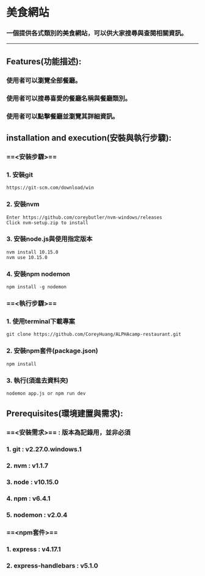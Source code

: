 # 美食網站 
### 一個提供各式類別的美食網站，可以供大家搜尋與查閱相關資訊。

---

## Features(功能描述):
### 使用者可以瀏覽全部餐廳。
### 使用者可以搜尋喜愛的餐廳名稱與餐廳類別。
### 使用者可以點擊餐廳並瀏覽其詳細資訊。


## installation and execution(安裝與執行步驟):
### ==<安裝步驟>==
### 1. 安裝git
```
https://git-scm.com/download/win
```
### 2. 安裝nvm
```
Enter https://github.com/coreybutler/nvm-windows/releases
Click nvm-setup.zip to install
```
### 3. 安裝node.js與使用指定版本
```
nvm install 10.15.0
nvm use 10.15.0
```
### 4. 安裝npm nodemon
```
npm install -g nodemon
```

### ==<執行步驟>==
### 1. 使用terminal下載專案
```
git clone https://github.com/CoreyHuang/ALPHAcamp-restaurant.git
```
### 2. 安裝npm套件(package.json)
```
npm install
```
### 3. 執行(須進去資料夾)
```
nodemon app.js or npm run dev
```


## Prerequisites(環境建置與需求):
### ==<安裝需求>== : 版本為記錄用，並非必須
### 1. git : v2.27.0.windows.1
### 2. nvm : v1.1.7
### 3. node : v10.15.0
### 4. npm : v6.4.1
### 5. nodemon : v2.0.4
### ==<npm套件>==
### 1. express : v4.17.1
### 2. express-handlebars : v5.1.0
